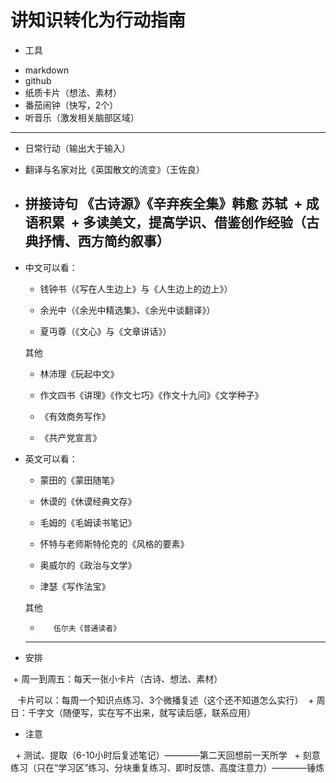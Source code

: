 # 讲知识转化为行动指南
 * 工具
  + markdown
  + github
  + 纸质卡片（想法、素材）
  + 番茄闹钟（快写，2个）
  + 听音乐（激发相关脑部区域）
  ---
 * 日常行动（输出大于输入）
  + 翻译与名家对比《英国散文的流变》（王佐良）
   + 拼接诗句 《古诗源》《辛弃疾全集》韩愈 苏轼
   + 成语积累
   + 多读美文，提高学识、借鉴创作经验（古典抒情、西方简约叙事）
     
     ---
 * 中文可以看：
      + 钱钟书（《写在人生边上》与《人生边上的边上》）
      
      + 余光中（《余光中精选集》、《余光中谈翻译》）
      
      + 夏丏尊（《文心》与《文章讲话》）
 
      其他
      
      + 林沛理《玩起中文》
      
      + 作文四书《讲理》《作文七巧》《作文十九问》《文学种子》
      
      + 《有效商务写作》
      
      + 《共产党宣言》
 
 *  英文可以看：
       
       + 蒙田的《蒙田随笔》
       
       + 休谟的《休谟经典文存》
       
       + 毛姆的《毛姆读书笔记》
       
       + 怀特与老师斯特伦克的《风格的要素》
       
       + 奥威尔的《政治与文学》
       
       + 津瑟《写作法宝》
 
       其他
       +        伍尔夫《普通读者》
      
      ---
 
 * 安排
 
  + 周一到周五：每天一张小卡片（古诗、想法、素材）
  
    卡片可以：每周一个知识点练习、3个微播复述（这个还不知道怎么实行）
  + 周日：千字文（随便写，实在写不出来，就写读后感，联系应用）
  
 * 注意
 
   + 测试、提取（6-10小时后复述笔记）————第二天回想前一天所学
   + 刻意练习（只在“学习区”练习、分块重复练习、即时反馈、高度注意力）————锤炼
 


